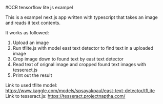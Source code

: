 #OCR tensorflow lite js exampel

This is a exampel next.js app written with typescript that takes an image and reads it text contents.

It works as followed:
1. Upload an image
2. Run tflite.js with model east text detector to find text in a uploaded image
3. Crop image down to found text by east text detector
4. Read text of orignal image and cropped found text images with tesseract.js
5. Print out the result

Link to used tflite model: https://www.kaggle.com/models/spsayakpaul/east-text-detector/tfLite  
Link to tesseract.js: https://tesseract.projectnaptha.com/
